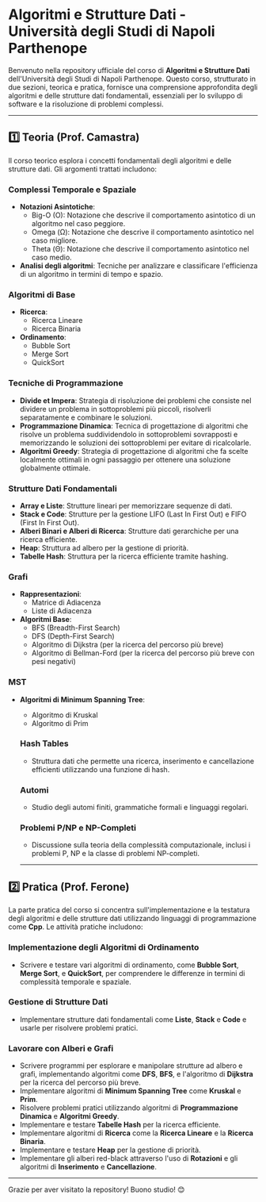 # Algoritmi e Strutture Dati - Università degli Studi di Napoli Parthenope

Benvenuto nella repository ufficiale del corso di **Algoritmi e Strutture Dati** dell'Università degli Studi di Napoli Parthenope. Questo corso, strutturato in due sezioni, teorica e pratica, fornisce una comprensione approfondita degli algoritmi e delle strutture dati fondamentali, essenziali per lo sviluppo di software e la risoluzione di problemi complessi.

---

## 1️⃣ Teoria (Prof. Camastra)

Il corso teorico esplora i concetti fondamentali degli algoritmi e delle strutture dati. Gli argomenti trattati includono:

### **Complessi Temporale e Spaziale**
- **Notazioni Asintotiche**:
  - Big-O (O): Notazione che descrive il comportamento asintotico di un algoritmo nel caso peggiore.
  - Omega (Ω): Notazione che descrive il comportamento asintotico nel caso migliore.
  - Theta (Θ): Notazione che descrive il comportamento asintotico nel caso medio.
- **Analisi degli algoritmi**: Tecniche per analizzare e classificare l'efficienza di un algoritmo in termini di tempo e spazio.

### **Algoritmi di Base**
- **Ricerca**:
  - Ricerca Lineare
  - Ricerca Binaria
- **Ordinamento**:
  - Bubble Sort
  - Merge Sort
  - QuickSort

### **Tecniche di Programmazione**
- **Divide et Impera**: Strategia di risoluzione dei problemi che consiste nel dividere un problema in sottoproblemi più piccoli, risolverli separatamente e combinare le soluzioni.
- **Programmazione Dinamica**: Tecnica di progettazione di algoritmi che risolve un problema suddividendolo in sottoproblemi sovrapposti e memorizzando le soluzioni dei sottoproblemi per evitare di ricalcolarle.
- **Algoritmi Greedy**: Strategia di progettazione di algoritmi che fa scelte localmente ottimali in ogni passaggio per ottenere una soluzione globalmente ottimale.


### **Strutture Dati Fondamentali**
- **Array e Liste**: Strutture lineari per memorizzare sequenze di dati.
- **Stack e Code**: Strutture per la gestione LIFO (Last In First Out) e FIFO (First In First Out).
- **Alberi Binari e Alberi di Ricerca**: Strutture dati gerarchiche per una ricerca efficiente.
- **Heap**: Struttura ad albero per la gestione di priorità.
- **Tabelle Hash**: Struttura per la ricerca efficiente tramite hashing.

### **Grafi**
- **Rappresentazioni**:
  - Matrice di Adiacenza
  - Liste di Adiacenza
- **Algoritmi Base**:
  - BFS (Breadth-First Search)
  - DFS (Depth-First Search)
  - Algoritmo di Dijkstra (per la ricerca del percorso più breve)
  - Algoritmo di Bellman-Ford (per la ricerca del percorso più breve con pesi negativi) 

### **MST**
- **Algoritmi di Minimum Spanning Tree**:
  - Algoritmo di Kruskal
  - Algoritmo di Prim

  ### **Hash Tables**
  - Struttura dati che permette una ricerca, inserimento e cancellazione efficienti utilizzando una funzione di hash.

  ### **Automi**
  - Studio degli automi finiti, grammatiche formali e linguaggi regolari.

  ### **Problemi P/NP e NP-Completi**
  - Discussione sulla teoria della complessità computazionale, inclusi i problemi P, NP e la classe di problemi NP-completi.
  ---

## 2️⃣ Pratica (Prof. Ferone)

La parte pratica del corso si concentra sull'implementazione e la testatura degli algoritmi e delle strutture dati utilizzando linguaggi di programmazione come **Cpp**. Le attività pratiche includono:

### **Implementazione degli Algoritmi di Ordinamento**
- Scrivere e testare vari algoritmi di ordinamento, come **Bubble Sort**, **Merge Sort**, e **QuickSort**, per comprendere le differenze in termini di complessità temporale e spaziale.

### **Gestione di Strutture Dati**
- Implementare strutture dati fondamentali come **Liste**, **Stack** e **Code** e usarle per risolvere problemi pratici.
  
### **Lavorare con Alberi e Grafi**
- Scrivere programmi per esplorare e manipolare strutture ad albero e grafi, implementando algoritmi come **DFS**, **BFS**, e l'algoritmo di **Dijkstra** per la ricerca del percorso più breve.
- Implementare algoritmi di **Minimum Spanning Tree** come **Kruskal** e **Prim**.
- Risolvere problemi pratici utilizzando algoritmi di **Programmazione Dinamica** e **Algoritmi Greedy**.
- Implementare e testare **Tabelle Hash** per la ricerca efficiente.
- Implementare algoritmi di **Ricerca** come la **Ricerca Lineare** e la **Ricerca Binaria**.
- Implementare e testare **Heap** per la gestione di priorità.
- Implementare gli alberi red-black attraverso l'uso di **Rotazioni** e gli algoritmi di **Inserimento** e **Cancellazione**.

---

Grazie per aver visitato la repository! Buono studio! 😊